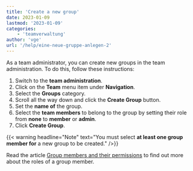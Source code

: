 ```yaml
---
title: 'Create a new group'
date: 2023-01-09
lastmod: '2023-01-09'
categories:
    - 'teamverwaltung'
author: 'vge'
url: '/help/eine-neue-gruppe-anlegen-2'
---
```


As a team administrator, you can create new groups in the team administration. To do this, follow these instructions:

1. Switch to the **team administration**.
2. Click on the **Team** menu item under **Navigation**.
3. Select the **Groups** category.
4. Scroll all the way down and click the **Create Group** button.
5. Set the **name of** the group.
6. Select the **team members** to belong to the group by setting their role from **none** to **member** or **admin**.
7. Click **Create Group**.

{{< warning  headline="Note"  text="You must select **at least one group member for** a new group to be created." />}}

Read the article [Group members and their permissions](https://seatable.io/en/docs/gruppenmitglieder-und-berechtigungen/gruppenmitglieder-und-ihre-berechtigungen/) to find out more about the roles of a group member.
